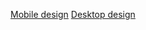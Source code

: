 [Mobile design](https://www.figma.com/proto/MldpwoejTaiYYNdilEtDS0/Restaurant-mobile?node-id=31-597&p=f&t=cqLNk8MhWbsxceRn-1&scaling=scale-down&content-scaling=fixed&page-id=0%3A1)
[Desktop design](https://www.figma.com/proto/UYZEYSO2XtFtpgTL4meBLg/Restaurant-desktop?node-id=25-34&p=f&t=suHmzqEFFVVpIyNW-1&scaling=min-zoom&content-scaling=fixed&page-id=0%3A1&starting-point-node-id=25%3A34)
